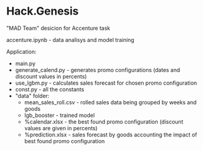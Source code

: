 # Hack.Genesis
"MAD Team" desicion for Accenture task

accenture.ipynb - data analisys and model training

Application:
- main.py
- generate_calend.py - generates promo configurations (dates and discount values in percents)
- use_lgbm.py - calculates sales forecast for chosen promo configuration
- const.py - all the constants
- "data" folder:
  - mean_sales_roll.csv - rolled sales data being grouped by weeks and goods 
  - lgb_booster - trained model
  - %calendar.xlsx - the best found promo configuration (discount values are given in percents)
  - %prediction.xlsx - sales forecast by goods accounting the impact of best found promo configuration
